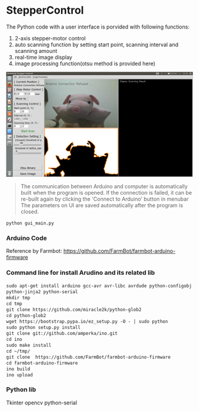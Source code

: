 StepperControl
==========================
The Python code with a user interface is porvided with following functions:
1. 2-axis stepper-motor control
2. auto scanning function by setting start point, scanning interval and scanning amount
3. real-time image display 
4. image processing function(otsu method is provided here)

![GUI of gui_main.py](./gui_1.png)

> The communication between Arduino and computer is automatically built when the program is opened. If the connection is failed, it can be re-built again by clicking the 'Connect to Arduino' button in menubar
> The parameters on UI are saved automatically after the program is closed. 

```command line: 
python gui_main.py
```

### Arduino Code
Reference by Farmbot:
    https://github.com/FarmBot/farmbot-arduino-firmware 

### Command line for install Arudino and its related lib
```
sudo apt-get install arduino gcc-avr avr-libc avrdude python-configobj python-jinja2 python-serial
mkdir tmp
cd tmp
git clone https://github.com/miracle2k/python-glob2
cd python-glob2
wget https://bootstrap.pypa.io/ez_setup.py -O - | sudo python
sudo python setup.py install
git clone git://github.com/amperka/ino.git
cd ino
sudo make install
cd ~/tmp/
git clone  https://github.com/FarmBot/farmbot-arduino-firmware
cd farmbot-arduino-firmware
ino build
ino upload
```

### Python lib
Tkinter
opencv
python-serial


